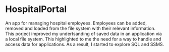 # HospitalPortal

An app for managing hospital employees. Employees can be added, removed and loaded from the file system with their relevant information. This porject improved my undertsanding of saved data in an application via a local file system. This highlighted to me the need for a way to handle and access data for applications. As a result, I started to explore SQL and SSMS.
